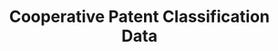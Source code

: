 ---
bigquery: https://console.cloud.google.com/bigquery?p=patents-public-data&d=cpc&page=dataset
citation: '“Cooperative Patent Classification” by the EPO and USPTO, for public use. '
contributors: EPO, USPTO
cost: None
description: Cooperative Patent Classification Data contains the scheme and definitions
  of the Cooperative Patent Classification system for classifying patent documents.
  The CPC is the result of a partnership between the EPO and the USPTO in their joint
  effort to develop a common, internationally compatible classification system for
  technical documents, in particular patent publications, which will be used by both
  offices in the patent granting process
documentation: https://www.cooperativepatentclassification.org/cpcSchemeAndDefinitions
last_edit: Mon, 04 Apr 2022 19:07:06 GMT
location: https://www.cooperativepatentclassification.org/index
maintained_by: USPTO, EPO
schema_fields: '[''titleFull'', ''children'', ''status'', ''dateRevised'', ''limiting_references'',
  ''ipcConcordant'', ''residual_references'', ''symbol'', ''not_allocatable'', ''glossary'',
  ''residualReferences'', ''definition'', ''child_groups'', ''ipc_concordant'', ''limitingReferences'',
  ''sizeCache'', ''date_revised'', ''notAllocatable'', ''informative_references'',
  ''additional_only'', ''title_full'', ''applicationReferences'', ''breakdown_code'',
  ''application_references'', ''breakdownCode'', ''childGroups'', ''informativeReferences'',
  ''synonyms'', ''titlePart'', ''title_part'', ''parents'', ''level'']'
shortname: cooperative_patent_classification
tags:
- patents
- science
title: Cooperative Patent Classification Data
uuid: 984374a7-16e9-4b35-9445-458daceb01bf
---